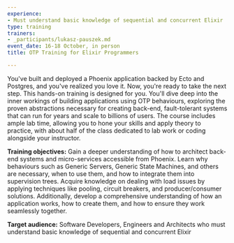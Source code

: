 ```yaml
---
experience:
- Must understand basic knowledge of sequential and concurrent Elixir
type: training
trainers:
- _participants/lukasz-pauszek.md
event_date: 16-18 October, in person
title: OTP Training for Elixir Programmers

---
```

You've built and deployed a Phoenix application backed by Ecto and Postgres, and you've realized you love it. Now, you're ready to take the next step. This hands-on training is designed for you. You'll dive deep into the inner workings of building applications using OTP behaviours, exploring the proven abstractions necessary for creating back-end, fault-tolerant systems that can run for years and scale to billions of users. The course includes ample lab time, allowing you to hone your skills and apply theory to practice, with about half of the class dedicated to lab work or coding alongside your instructor.

**Training objectives:**
Gain a deeper understanding of how to architect back-end systems and micro-services accessible from Phoenix. Learn why behaviours such as Generic Servers, Generic State Machines, and others are necessary, when to use them, and how to integrate them into supervision trees. Acquire knowledge on dealing with load issues by applying techniques like pooling, circuit breakers, and producer/consumer solutions. Additionally, develop a comprehensive understanding of how an application works, how to create them, and how to ensure they work seamlessly together.

**Target audience:**
Software Developers, Engineers and Architects who must understand basic knowledge of sequential and concurrent Elixir
